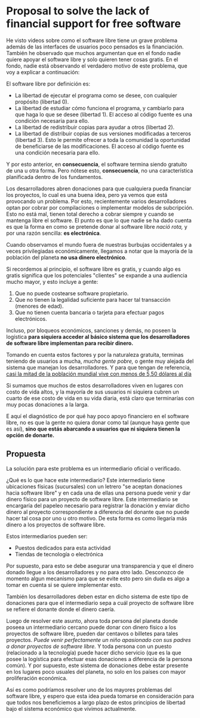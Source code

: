# Proposal to solve the lack of financial support for free software

He visto videos sobre como el software libre tiene un grave problema además de las interfaces de usuarios poco pensados es la financiación.
También he observado que muchos argumentan que en el fondo nadie quiere apoyar el software libre y solo quieren tener cosas gratis.
En el fondo, nadie está observando el verdadero motivo de este problema, que voy a explicar a continuación:

El software libre por definición es:

* La libertad de ejecutar el programa como se desee, con cualquier propósito (libertad 0).
* La libertad de estudiar cómo funciona el programa, y cambiarlo para que haga lo que se desee (libertad 1). El acceso al código fuente es una condición necesaria para ello.
* La libertad de redistribuir copias para ayudar a otros (libertad 2).
* La libertad de distribuir copias de sus versiones modificadas a terceros (libertad 3). Esto le permite ofrecer a toda la comunidad la oportunidad de beneficiarse de las modificaciones. El acceso al código fuente es una condición necesaria para ello.

Y por esto anterior, en **consecuencia**, el software termina siendo gratuito de una u otra forma. Pero nótese esto, **consecuencia**, no una característica planificada dentro de los fundamentos.

Los desarrolladores abren donaciones para que cualquiera pueda financiar los proyectos, lo cual es una buena idea, pero ya vemos que está provocando un problema. Por esto, recientemente varios desarrolladores optan por cobrar por compilaciones o implementar modelos de subcripción. Esto no está mal, tienen total derecho a cobrar siempre y cuando se mantenga libre el software. El punto es que lo que nadie se ha dado cuenta es que la forma en como se pretende donar al software libre *nació rota,* y por una razón sencilla: **es electrónica**.

Cuando observamos el mundo fuera de nuestras burbujas occidentales y a veces privilegiadas económicamente, llegamos a notar que la mayoría de la población del planeta **no usa dinero electrónico**.

Si recordemos al principio, el software libre es gratis, y cuando algo es gratis significa que los potenciales "clientes" se expande a una audiencia mucho mayor, y esto incluye a gente:
1. Que no puede costearse software propietario.
2. Que no tienen la legalidad suficiente para hacer tal transacción (menores de edad).
3. Que no tienen cuenta bancaria o tarjeta para efectuar pagos electrónicos.

Incluso, por bloqueos económicos, sanciones y demás, no poseen la logística **para siquiera acceder al básico sistema que los desarrolladores de software libre implementan para recibir dinero.**

Tomando en cuenta estos factores y por la naturaleza gratuita, terminas teniendo de usuarios a mucha, *mucha gente pobre,* o gente muy alejada del sistema que manejan los desarrolladores. Y para que tengan de referencia, [casi la mitad de la población mundial vive con menos de 5,50 dólares al día](https://www.bancomundial.org/es/news/press-release/2018/10/17/nearly-half-the-world-lives-on-less-than-550-a-day)

Si sumamos que muchos de estos desarrolladores viven en lugares con costo de vida altos, y la mayoría de sus usuarios ni siquiera cubren un cuarto de ese costo de vida en su vida diaria, está claro que terminarías con muy pocas donaciones a la larga.

E aquí el diagnóstico de por qué hay poco apoyo financiero en el software libre, no es que la gente no quiera donar como tal (aunque haya gente que es así), **sino que estás abarcando a usuarios que ni siquiera tienen la opción de donarte.**

## Propuesta

La solución para este problema es un intermediario oficial o verificado. 

¿Qué es lo que hace este intermediario? Este intermediario tiene ubicaciones físicas (sucursales) con un letrero "se aceptan donaciones hacia software libre" y en cada una de ellas una persona puede venir y dar dinero físico para un proyecto de software libre. Este intermediario se encargaría del papeleo necesario para registrar la donación y enviar dicho dinero al proyecto correspondiente a diferencia del donante que no puede hacer tal cosa por uno u otro motivo. De esta forma es como llegaría más dinero a los proyectos de software libre.

Estos intermediarios pueden ser:
* Puestos dedicados para esta actividad
* Tiendas de tecnología o electrónica

Por supuesto, para esto se debe asegurar una transparencia y que el dinero donado llegue a los desarrolladores y no para otro lado. Desconozco de momento algun mecanismo para que se evite esto pero sin duda es algo a tomar en cuenta si se quiere implementar esto.

También los desarrolladores deben estar en dicho sistema de este tipo de donaciones para que el intermediario sepa a cuál proyecto de software libre se refiere el donante donde el dinero caería.

Luego de resolver este asunto, ahora toda persona del planeta donde poseea un intermediario cercano puede donar con dinero físico a los proyectos de software libre, pueden dar centavos o billetes para tales proyectos. *Puede venir perfectamente un niño apasionado con sus padres a donar proyectos de software libre.* Y toda persona con un puesto (relacionado a la tecnología) puede hacer dicho servicio (que es la que posee la logística para efectuar esas donaciones a diferencia de la persona común). Y por supuesto, este sistema de donaciones debe estar presente en los lugares poco usuales del planeta, no solo en los países con mayor proliferación económica.

Así es como podríamos resolver uno de los mayores problemas del software libre, y espero que esta idea pueda tomarse en consideración para que todos nos beneficiemos a largo plazo de estos principios de libertad bajo el sistema económico que vivimos actualmente.
